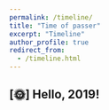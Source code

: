 ```yaml
---
permalink: /timeline/
title: "Time of passer"
excerpt: "Timeline"
author_profile: true
redirect_from:
  - /timeline.html
---
```

[:sun_with_face:]
Hello, 2019!
---
